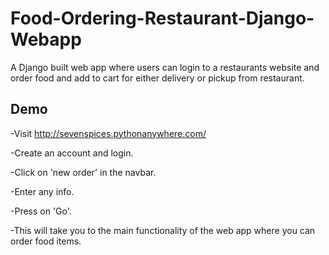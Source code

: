 # Food-Ordering-Restaurant-Django-Webapp
A Django built web app where users can login to a restaurants website and order food and add to cart for either delivery or pickup from restaurant.

## Demo
-Visit http://sevenspices.pythonanywhere.com/

-Create an account and login.

-Click on 'new order' in the navbar.

-Enter any info.

-Press on 'Go'.

-This will take you to the main functionality of the web app where you can order food items.

